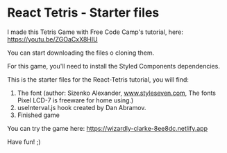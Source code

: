# React Tetris - Starter files

I made this Tetris Game with Free Code Camp's tutorial, here: https://youtu.be/ZGOaCxX8HIU

You can start downloading the files o cloning them. 

For this game, you'll need to install the Styled Components dependencies. 

This is the starter files for the React-Tetris tutorial, you will find: 

1. The font (author: Sizenko Alexander, www.styleseven.com, The fonts Pixel LCD-7 is freeware for home using.)
2. useInterval.js hook created by Dan Abramov.
3. Finished game

You can try the game here: https://wizardly-clarke-8ee8dc.netlify.app 

Have fun! ;)
